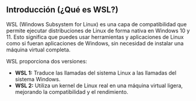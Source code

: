 ## Introducción (¿Qué es WSL?)

WSL (Windows Subsystem for Linux) es una capa de compatibilidad que permite ejecutar distribuciones de Linux de forma nativa en Windows 10 y 11. Esto significa que puedes usar herramientas y aplicaciones de Linux como si fueran aplicaciones de Windows, sin necesidad de instalar una máquina virtual completa.

WSL proporciona dos versiones:
- **WSL 1:** Traduce las llamadas del sistema Linux a las llamadas del sistema Windows.
- **WSL 2:** Utiliza un kernel de Linux real en una máquina virtual ligera, mejorando la compatibilidad y el rendimiento.
